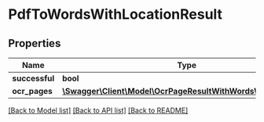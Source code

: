 # PdfToWordsWithLocationResult

## Properties
Name | Type | Description | Notes
------------ | ------------- | ------------- | -------------
**successful** | **bool** |  | [optional] 
**ocr_pages** | [**\Swagger\Client\Model\OcrPageResultWithWordsWithLocation[]**](OcrPageResultWithWordsWithLocation.md) |  | [optional] 

[[Back to Model list]](../README.md#documentation-for-models) [[Back to API list]](../README.md#documentation-for-api-endpoints) [[Back to README]](../README.md)



